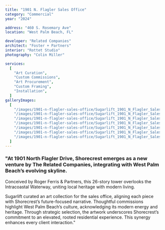 ```yaml
---
title: "1901 N. Flagler Sales Office"
category: "Commercial"
year: "2024"

address: "460 S. Rosemary Ave"
location: "West Palm Beach, FL"

developer: "Related Companies"
architect: "Foster + Partners"
interior: "Rottet Studio"
photography: "Colin Miller"

services:
  [
    "Art Curation",
    "Custom Commissions",
    "Art Procurement",
    "Custom Framing",
    "Installation",
  ]
galleryImages:
  [
    "/images/1901-n-flagler-sales-office/Sugarlift_1901_N_Flagler_Sales_Office_5.jpg",
    "/images/1901-n-flagler-sales-office/Sugarlift_1901_N_Flagler_Sales_Office_1.jpg",
    "/images/1901-n-flagler-sales-office/Sugarlift_1901_N_Flagler_Sales_Office_4.jpg",
    "/images/1901-n-flagler-sales-office/Sugarlift_1901_N_Flagler_Sales_Office_3.jpg",
    "/images/1901-n-flagler-sales-office/Sugarlift_1901_N_Flagler_Sales_Office_6.jpg",
    "/images/1901-n-flagler-sales-office/Sugarlift_1901_N_Flagler_Sales_Office_8.jpg",
    "/images/1901-n-flagler-sales-office/Sugarlift_1901_N_Flagler_Sales_Office_10.jpg",
  ]
---
```


### "At 1901 North Flagler Drive, Shorecrest emerges as a new venture by The Related Companies, integrating with West Palm Beach’s evolving skyline.

Conceived by Roger Ferris & Partners, this 26-story tower overlooks the Intracoastal Waterway, uniting local heritage with modern living.

Sugarlift curated an art collection for the sales office, aligning each piece with Shorecrest’s future-focused narrative. Thoughtful commissions highlight West Palm Beach’s culture, acknowledging its modern energy and heritage. Through strategic selection, the artwork underscores Shorecrest’s commitment to an elevated, rooted residential experience. This synergy enhances every client interaction."

